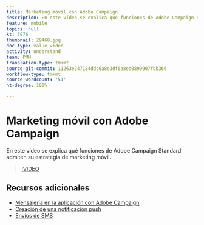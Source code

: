 ```yaml
---
title: Marketing móvil con Adobe Campaign
description: En este vídeo se explica qué funciones de Adobe Campaign Standard admiten su estrategia de marketing móvil.
feature: mobile
topics: null
kt: 3976
thumbnail: 29468.jpg
doc-type: value video
activity: understand
team: PMM
translation-type: tm+mt
source-git-commit: 11263e247184ddc6a8e3df6a8ed0899907fbb366
workflow-type: tm+mt
source-wordcount: '51'
ht-degree: 100%

---
```



# Marketing móvil con Adobe Campaign

En este vídeo se explica qué funciones de Adobe Campaign Standard admiten su estrategia de marketing móvil.

>[!VIDEO](https://video.tv.adobe.com/v/29468?quality=12)

## Recursos adicionales

* [Mensajería en la aplicación con Adobe Campaign](/help/communication-channels/mobile/in-app/in-app-message-overview.md)
* [Creación de una notificación push](/help/communication-channels/mobile/push-notifications/creating-a-push-notification.md)
* [Envíos de SMS](/help/communication-channels/mobile/sms/sms-delivery.md)
